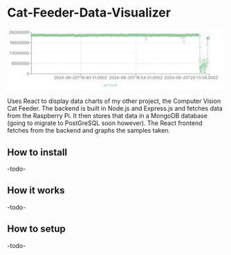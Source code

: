 # Cat-Feeder-Data-Visualizer
![Work In Progress Graph Interface](images/wip-graph.png)

Uses React to display data charts of my other project, the Computer Vision Cat Feeder.
The backend is built in Node.js and Express.js and fetches data from the Raspberry Pi.
It then stores that data in a MongoDB database (going to migrate to PostGreSQL soon however).
The React frontend fetches from the backend and graphs the samples taken.

## How to install
-todo-

## How it works
-todo-

## How to setup
-todo-